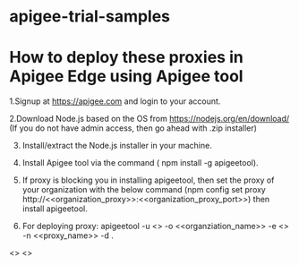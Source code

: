 # apigee-trial-samples
# How to deploy these proxies in Apigee Edge using Apigee tool
  1.Signup at https://apigee.com and login to your account.
  
  2.Download Node.js based on the OS from https://nodejs.org/en/download/ (If you do not have admin access, then go ahead with .zip      installer)
  
  3. Install/extract the Node.js installer in your machine.
  
  4. Install Apigee tool via the command ( npm install -g apigeetool).
  
  5. If proxy is blocking you in installing apigeetool, then set the proxy of your organization with the below command (npm config set proxy http://<<organization_proxy>>:<<organization_proxy_port>>) then install apigeetool.
  
  6. For deploying proxy:
  apigeetool -u <<Username>> -o <<organziation_name>> -e <<environment>> -n <<proxy_name>> -d .
  
  <<TBC>> <<Wait for more Updates>>
  
  
  
  
